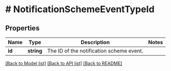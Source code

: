 # # NotificationSchemeEventTypeId

## Properties

Name | Type | Description | Notes
------------ | ------------- | ------------- | -------------
**id** | **string** | The ID of the notification scheme event. |

[[Back to Model list]](../../README.md#models) [[Back to API list]](../../README.md#endpoints) [[Back to README]](../../README.md)
